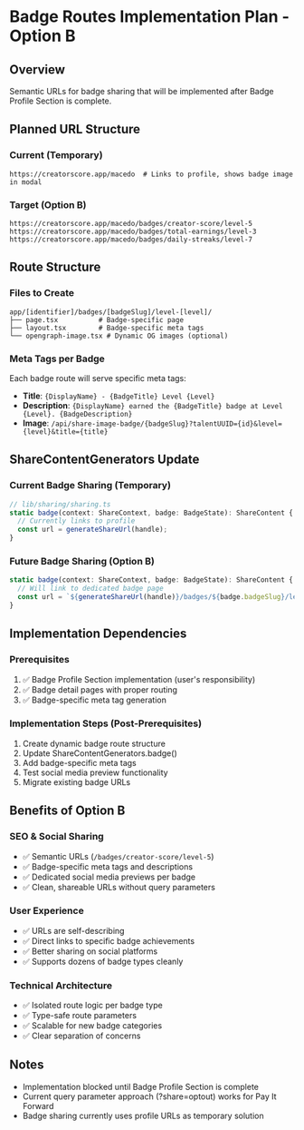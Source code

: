 # Badge Routes Implementation Plan - Option B

## Overview
Semantic URLs for badge sharing that will be implemented after Badge Profile Section is complete.

## Planned URL Structure

### Current (Temporary)
```
https://creatorscore.app/macedo  # Links to profile, shows badge image in modal
```

### Target (Option B)
```
https://creatorscore.app/macedo/badges/creator-score/level-5
https://creatorscore.app/macedo/badges/total-earnings/level-3
https://creatorscore.app/macedo/badges/daily-streaks/level-7
```

## Route Structure

### Files to Create
```
app/[identifier]/badges/[badgeSlug]/level-[level]/
├── page.tsx          # Badge-specific page
├── layout.tsx        # Badge-specific meta tags
└── opengraph-image.tsx # Dynamic OG images (optional)
```

### Meta Tags per Badge
Each badge route will serve specific meta tags:
- **Title**: `{DisplayName} - {BadgeTitle} Level {Level}`
- **Description**: `{DisplayName} earned the {BadgeTitle} badge at Level {Level}. {BadgeDescription}`
- **Image**: `/api/share-image-badge/{badgeSlug}?talentUUID={id}&level={level}&title={title}`

## ShareContentGenerators Update

### Current Badge Sharing (Temporary)
```typescript
// lib/sharing/sharing.ts
static badge(context: ShareContext, badge: BadgeState): ShareContent {
  // Currently links to profile
  const url = generateShareUrl(handle);
}
```

### Future Badge Sharing (Option B)
```typescript
static badge(context: ShareContext, badge: BadgeState): ShareContent {
  // Will link to dedicated badge page
  const url = `${generateShareUrl(handle)}/badges/${badge.badgeSlug}/level-${badge.currentLevel}`;
}
```

## Implementation Dependencies

### Prerequisites
1. ✅ Badge Profile Section implementation (user's responsibility)
2. ✅ Badge detail pages with proper routing
3. ✅ Badge-specific meta tag generation

### Implementation Steps (Post-Prerequisites)
1. Create dynamic badge route structure
2. Update ShareContentGenerators.badge() 
3. Add badge-specific meta tags
4. Test social media preview functionality
5. Migrate existing badge URLs

## Benefits of Option B

### SEO & Social Sharing
- ✅ Semantic URLs (`/badges/creator-score/level-5`)
- ✅ Badge-specific meta tags and descriptions
- ✅ Dedicated social media previews per badge
- ✅ Clean, shareable URLs without query parameters

### User Experience  
- ✅ URLs are self-describing
- ✅ Direct links to specific badge achievements
- ✅ Better sharing on social platforms
- ✅ Supports dozens of badge types cleanly

### Technical Architecture
- ✅ Isolated route logic per badge type
- ✅ Type-safe route parameters
- ✅ Scalable for new badge categories
- ✅ Clear separation of concerns

## Notes
- Implementation blocked until Badge Profile Section is complete
- Current query parameter approach (?share=optout) works for Pay It Forward
- Badge sharing currently uses profile URLs as temporary solution
